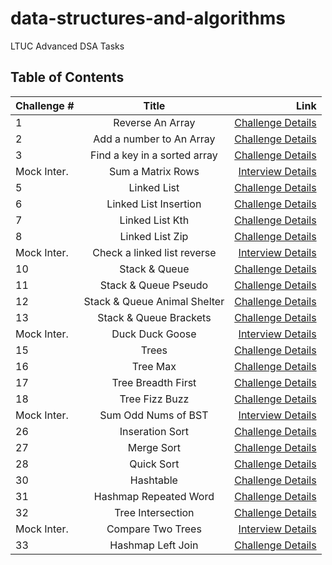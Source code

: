 # data-structures-and-algorithms

LTUC Advanced DSA Tasks

## Table of Contents

| Challenge # | Title                        | Link                |
| ----------- |:----------------------------:| -------------------:|
|      1      | Reverse An Array             | [Challenge Details](/Challenges/1/README.md) |
|      2      | Add a number to An Array     | [Challenge Details](/Challenges/2/README.md) |
|      3      | Find a key in a sorted array | [Challenge Details](/Challenges/3/README.md) |
| Mock Inter. | Sum a Matrix Rows            | [Interview Details](/Interviews/first/README.md)|
|      5      | Linked List                  | [Challenge Details](/Challenges/4/README.md) |
|      6      | Linked List Insertion        | [Challenge Details](/Challenges/5/README.md) |
|      7      | Linked List Kth              | [Challenge Details](/Challenges/6/README.md) |
|      8      | Linked List Zip              | [Challenge Details](/Challenges/7/README.md) |
| Mock Inter. | Check a linked list reverse  | [Interview Details](/Interviews/second/README.md)|
|      10     | Stack & Queue                | [Challenge Details](/Challenges/8/README.md) |
|      11     | Stack & Queue Pseudo         | [Challenge Details](/Challenges/9/README.md) |
|      12     | Stack & Queue Animal Shelter | [Challenge Details](/Challenges/10/README.md)|
|      13     | Stack & Queue Brackets       | [Challenge Details](/Challenges/11/README.md)|
| Mock Inter. | Duck Duck Goose              | [Interview Details](/Interviews/third/README.md)|
|      15     | Trees                        | [Challenge Details](/Challenges/12/README.md)|
|      16     | Tree Max                     | [Challenge Details](/Challenges/13/README.md)|
|      17     | Tree Breadth First           | [Challenge Details](/Challenges/14/README.md)|
|      18     | Tree Fizz Buzz               | [Challenge Details](/Challenges/15/README.md)|
| Mock Inter. | Sum Odd Nums of BST          | [Interview Details](/Interviews/forth/README.md)|
|      26     | Inseration Sort              | [Challenge Details](/Challenges/16/README.md)|
|      27     | Merge Sort                   | [Challenge Details](/Challenges/17/README.md)|
|      28     | Quick Sort                   | [Challenge Details](/Challenges/20/README.md)|
|      30     | Hashtable                    | [Challenge Details](/Challenges/18/README.md)|
|      31     | Hashmap Repeated Word        | [Challenge Details](/Challenges/19/README.md)|
|      32     | Tree Intersection            | [Challenge Details](/Challenges/21/README.md)|
| Mock Inter. | Compare Two Trees            | [Interview Details](/Interviews/Mock/README.md)|
|      33     | Hashmap Left Join            | [Challenge Details](/Challenges/22/README.md)|
